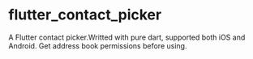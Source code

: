 # flutter_contact_picker
A Flutter contact picker.Writted with pure dart, supported both iOS and Android. Get address book permissions before using.

